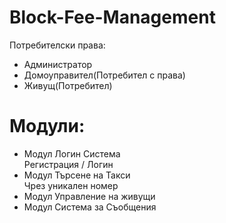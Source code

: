 # Block-Fee-Management

Потребителски права:
- Администратор
- Домоуправител(Потребител с права)
- Живущ(Потребител)

# Модули:
- Модул Логин Система</br> 
  Регистрация / Логин
- Модул Търсене на Такси</br> 
  Чрез уникален номер
- Модул Управление на живущи 
- Модул Система за Съобщения 
